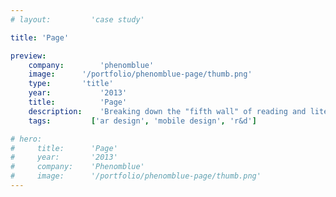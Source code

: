 ```yaml
---
# layout:         'case study'

title: 'Page'

preview:
    company:        'phenomblue'
    image:      '/portfolio/phenomblue-page/thumb.png'
    type:       'title'
    year:           '2013'
    title:          'Page'
    description:    'Breaking down the "fifth wall" of reading and literature.'
    tags:         ['ar design', 'mobile design', 'r&d']

# hero:
#     title:      'Page'
#     year:       '2013'
#     company:    'Phenomblue'
#     image:      '/portfolio/phenomblue-page/thumb.png'
---
```


<script setup>
    // import YouTubeVideo from '../../components/YouTubeVideo.vue'
    import Page from './phenomblue-page.vue'
</script>
<Page></Page>
<!-- PAGE is a beta-released case study introducing one possible enhancement to reading: an immersive tool using digital text, visuals and augmented reality to draw users deeper into the reading experience and break down the "fifth wall" between a technology-saturated generation and literature.

<YouTubeVideo src="https://www.youtube.com/embed/aUp63-1cNGw"></YouTubeVideo> -->
